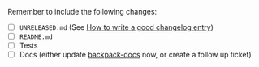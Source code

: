 <!--
Thanks for contributing to Backpack :pray:
Please include a description of the changes you are introducing and some screenshots if appropriate.
-->

Remember to include the following changes:

- [ ] `UNRELEASED.md` (See [How to write a good changelog entry](https://github.com/Skyscanner/backpack/blob/main/CHANGELOG_FORMAT.md))
- [ ] `README.md`
- [ ] Tests
- [ ] Docs (either update [backpack-docs](https://github.com/Skyscanner/backpack-docs) now, or create a follow up ticket)
